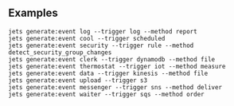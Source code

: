 ## Examples

    jets generate:event log --trigger log --method report
    jets generate:event cool --trigger scheduled
    jets generate:event security --trigger rule --method detect_security_group_changes
    jets generate:event clerk --trigger dynamodb --method file
    jets generate:event thermostat --trigger iot --method measure
    jets generate:event data --trigger kinesis --method file
    jets generate:event upload --trigger s3
    jets generate:event messenger --trigger sns --method deliver
    jets generate:event waiter --trigger sqs --method order
